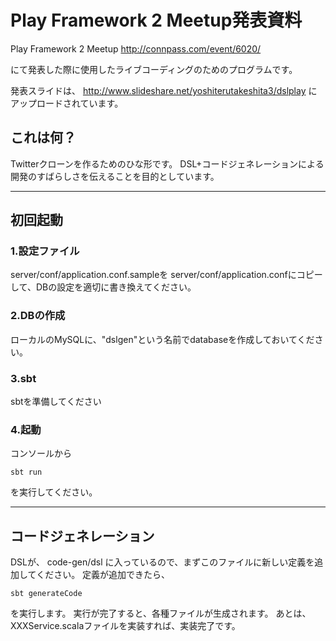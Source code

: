 Play Framework 2 Meetup発表資料
=====================================

Play Framework 2 Meetup
http://connpass.com/event/6020/

にて発表した際に使用したライブコーディングのためのプログラムです。

発表スライドは、
http://www.slideshare.net/yoshiterutakeshita3/dslplay
にアップロードされています。

## これは何？

Twitterクローンを作るためのひな形です。
DSL+コードジェネレーションによる開発のすばらしさを伝えることを目的としています。

------

## 初回起動

### 1.設定ファイル

server/conf/application.conf.sampleを
server/conf/application.confにコピーして、DBの設定を適切に書き換えてください。

### 2.DBの作成

ローカルのMySQLに、"dslgen"という名前でdatabaseを作成しておいてください。

### 3.sbt

sbtを準備してください

### 4.起動

コンソールから

    sbt run

を実行してください。


------

## コードジェネレーション

DSLが、
code-gen/dsl
に入っているので、まずこのファイルに新しい定義を追加してください。
定義が追加できたら、

    sbt generateCode

を実行します。
実行が完了すると、各種ファイルが生成されます。
あとは、XXXService.scalaファイルを実装すれば、実装完了です。
